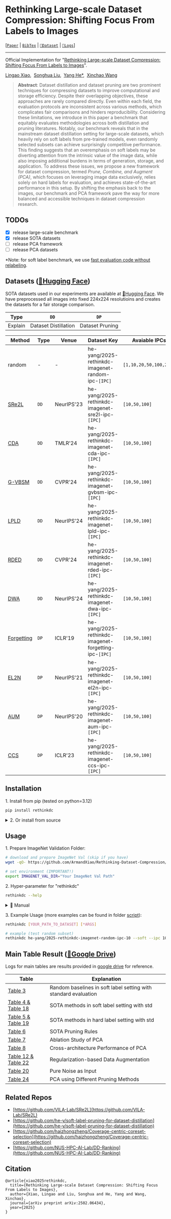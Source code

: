 # Rethinking Large-scale Dataset Compression: Shifting Focus From Labels to Images
[[`Paper`](https://arxiv.org/abs/2502.06434) | [`BibTex`](#citation) | [`🤗Dataset`](https://huggingface.co/collections/he-yang/rethinking-large-scale-dataset-compression-67a4634cb4ed419d3a6d2720) | [`📂Logs`](https://drive.google.com/drive/folders/17tearagY46nDj1D-MfegzM9kNAOAK8SR?usp=drive_link)]

---

Official Implementation for "[Rethinking Large-scale Dataset Compression: Shifting Focus From Labels to Images](https://arxiv.org/abs/2502.06434)".

[Lingao Xiao](https://scholar.google.com/citations?user=MlNI5YYAAAAJ),&nbsp;
[Songhua Liu](https://scholar.google.com/citations?user=AnYh2rAAAAAJ),&nbsp;
[Yang He*](https://scholar.google.com/citations?user=vvnFsIIAAAAJ),&nbsp;
[Xinchao Wang](https://scholar.google.com/citations?user=w69Buq0AAAAJ)


> **Abstract**:
Dataset distillation and dataset pruning are two prominent techniques for compressing datasets to improve computational and storage efficiency. 
Despite their overlapping objectives, these approaches are rarely compared directly. 
Even within each field, the evaluation protocols are inconsistent across various methods, which complicates fair comparisons and hinders reproducibility. 
Considering these limitations, we introduce in this paper a benchmark that equitably evaluates methodologies across both distillation and pruning literatures. 
Notably, our benchmark reveals that in the mainstream dataset distillation setting for large-scale datasets, which heavily rely on soft labels from pre-trained models, even randomly selected subsets can achieve surprisingly competitive performance.
This finding suggests that an overemphasis on soft labels may be diverting attention from the intrinsic value of the image data, while also imposing additional burdens in terms of generation, storage, and application. 
To address these issues, we propose a new framework for dataset compression, termed *Prune, Combine, and Augment (PCA)*, which focuses on leveraging image data exclusively, relies solely on hard labels for evaluation, and achieves state-of-the-art performance in this setup. 
By shifting the emphasis back to the images, our benchmark and PCA framework pave the way for more balanced and accessible techniques in dataset compression research. 

## TODOs
- [x] release large-scale benchmark
- [x] release SOTA datasets
- [ ] release PCA framework
- [ ] release PCA datasets

*Note: for soft label benchmark, we use [fast evaluation code without relabeling](https://github.com/VILA-Lab/SRe2L/tree/main/SRe2L/validate#alternative-validation).

## Datasets ([🤗Hugging Face](https://huggingface.co/collections/he-yang/rethinking-large-scale-dataset-compression-67a4634cb4ed419d3a6d2720))

SOTA datasets used in our experiments are available at [🤗Hugging Face](https://huggingface.co/collections/he-yang/rethinking-large-scale-dataset-compression-67a4634cb4ed419d3a6d2720).
We have preprocessed all images into fixed 224x224 resolutioins and creates the datasets for a fair storage comparison.

| Type    |         `DD`          |       `DP`       |
| ------- | :------------------: | :-------------: |
| Explain | Dataset Distillation | Dataset Pruning |

| Method                                         | Type | Venue      | Dataset Key                                            | Avaiable IPCs          |
| ---------------------------------------------- | ---- | ---------- | ------------------------------------------------------ | ---------------------- |
| random                                         | -    | -          | he-yang/2025-rethinkdc-imagenet-random-ipc-`[IPC]`     | `[1,10,20,50,100,200]` |
| [SRe2L](https://arxiv.org/abs/2306.13092)      | `DD`  | NeurIPS'23 | he-yang/2025-rethinkdc-imagenet-sre2l-ipc-`[IPC]`      | `[10,50,100]`          |
| [CDA](https://arxiv.org/abs/2311.18838)        | `DD`  | TMLR'24    | he-yang/2025-rethinkdc-imagenet-cda-ipc-`[IPC]`        | `[10,50,100]`          |
| [G-VBSM](https://arxiv.org/abs/2311.17950)     | `DD`  | CVPR'24    | he-yang/2025-rethinkdc-imagenet-gvbsm-ipc-`[IPC]`      | `[10,50,100]`          |
| [LPLD](https://arxiv.org/abs/2410.15919)       | `DD`  | NeurIPS'24 | he-yang/2025-rethinkdc-imagenet-lpld-ipc-`[IPC]`       | `[10,50,100]`          |
| [RDED](https://arxiv.org/abs/2312.03526)       | `DD`  | CVPR'24    | he-yang/2025-rethinkdc-imagenet-rded-ipc-`[IPC]`       | `[10,50,100]`          |
| [DWA](https://arxiv.org/abs/2409.17612)        | `DD`  | NeurIPS'24 | he-yang/2025-rethinkdc-imagenet-dwa-ipc-`[IPC]`        | `[10,50,100]`          |
| [Forgetting](https://arxiv.org/abs/1812.05159) | `DP`  | ICLR'19    | he-yang/2025-rethinkdc-imagenet-forgetting-ipc-`[IPC]` | `[10,50,100]`          |
| [EL2N](https://arxiv.org/abs/2107.07075)       | `DP`  | NeurIPS'21 | he-yang/2025-rethinkdc-imagenet-el2n-ipc-`[IPC]`       | `[10,50,100]`          |
| [AUM](https://arxiv.org/abs/2001.10528)        | `DP`  | NeurIPS'20 | he-yang/2025-rethinkdc-imagenet-aum-ipc-`[IPC]`        | `[10,50,100]`          |
| [CCS](https://arxiv.org/abs/2210.15809)        | `DP`  | ICLR'23    | he-yang/2025-rethinkdc-imagenet-ccs-ipc-`[IPC]`        | `[10,50,100]`          |

## Installation

1\. Install from pip (tested on python=3.12)

```sh
pip install rethinkdc
```


<details>
<summary>2. Or install from source</summary>

**Step 1**: Clone Repo,
```sh
git clone https://github.com/ArmandXiao/Rethinking-Dataset-Compression.git
cd Rethinking-Dataset-Compression
```

**Step 2**: Create Environment,
```sh
conda env create -f environment.yml
conda activate rethinkdc
```

**Step 3**: Install Benchmark,
```sh
make build
make install
```
</details>

## Usage
1\. Prepare ImageNet Validation Folder:
```sh
# download and prepare ImageNet Val (skip if you have)
wget -qO- https://github.com/ArmandXiao/Rethinking-Dataset-Compression/script/download_val.sh | bash

# set environment (IMPORTANT!)
export IMAGENET_VAL_DIR="Your ImageNet Val Path"
```

2\. Hyper-parameter for "rethinkdc"
```sh
rethinkdc --help
```

<details>
<summary>📘 Manual</summary>

```
Rethinking Large-scale Dataset Compression
usage: rethinkdc [-h] [--soft | --hard | --yaml YAML] [--batch-size BATCH_SIZE] [--gradient-accumulation-steps GRADIENT_ACCUMULATION_STEPS] [-j WORKERS]
                 [--val-dir VAL_DIR] [--output-dir OUTPUT_DIR] [--hf-cache-dir HF_CACHE_DIR] [--mode MODE] [--cos] [--adamw-lr ADAMW_LR]
                 [--adamw-weight-decay ADAMW_WEIGHT_DECAY] [--sgd-setting] [--hard-label] [--start-epoch START_EPOCH] [--epochs EPOCHS] [--model MODEL]
                 [--teacher-model TEACHER_MODEL] [-T TEMPERATURE] [--mix-type MIX_TYPE] [--mixup MIXUP] [--cutmix CUTMIX] [--ipc IPC] [--wandb-project WANDB_PROJECT]
                 [--wandb-api-key WANDB_API_KEY]
                 

Example Usage:
        rethinkdc he-yang/2025-rethinkdc-imagenet-random-ipc-10 --soft --ipc 10 --output-dir ./random_ipc10_soft 

                                                      options                                                       
-h, --help          ┃ show this help message and exit                            ┃ str    ┃ ==SUPPRESS==            
                                               Configuration Options                                                
--soft              ┃ Use standard_soft_config.yaml (Example: rethinkdc PATH     ┃ str    ┃ False                   
                    ┃ --soft)                                                    ┃        ┃                         
--hard              ┃ Use standard_hard_config.yaml (Example: rethinkdc PATH     ┃ str    ┃ False                   
                    ┃ --hard)                                                    ┃        ┃                         
--yaml              ┃ Custom config file (Exmpale: rethinkdc                     ┃ str    ┃                         
                    ┃ YOUR_PATH_TO_CONFIG.yaml)                                  ┃        ┃                         
                                                    Data Options                                                    
train_dir           ┃ path to training dataset or huggingface dataset key        ┃ str    ┃                         
--batch-size        ┃ batch size                                                 ┃ int    ┃ 1024                    
--gradient-accumul… ┃ gradient accumulation steps for small gpu memory           ┃ int    ┃ 1                       
-j, --workers       ┃ number of data loading workers                             ┃ int    ┃ 16                      
--val-dir           ┃ path to validation dataset                                 ┃ str    ┃ /path/to/imagenet/val   
--output-dir        ┃ path to output dir                                         ┃ str    ┃ ./save/1024             
--hf-cache-dir      ┃ cache dir for huggingface dataset                          ┃ str    ┃ ./hf_cache              
--mode              ┃ mode for training                                          ┃ str    ┃ fkd_save                
                                                  Training Options                                                  
--cos               ┃ cosine lr scheduler                                        ┃ str    ┃ False                   
--adamw-lr          ┃ adamw learning rate                                        ┃ float  ┃ 0.001                   
--adamw-weight-dec… ┃ adamw weight decay                                         ┃ float  ┃ 0.01                    
--sgd-setting       ┃ using sgd evaluation settting (lr=0.1, scheduler=cos)      ┃ str    ┃ False                   
--hard-label        ┃ use hard label                                             ┃ str    ┃ False                   
--start-epoch       ┃ start epoch                                                ┃ int    ┃ 0                       
--epochs            ┃ total epoch                                                ┃ int    ┃ 300                     
                                                   Model Options                                                    
--model             ┃ student model name                                         ┃ str    ┃ resnet18                
--teacher-model     ┃ teacher model name                                         ┃ str    ┃                         
-T, --temperature   ┃ temperature for distillation loss                          ┃ float  ┃ 3.0                     
                                                Mixup/CutMix Options                                                
--mix-type          ┃ choices in {mixup, cutmix, None}                           ┃ str    ┃                         
--mixup             ┃ mixup alpha, mixup enabled if > 0. (default: 0.8)          ┃ float  ┃ 0.8                     
--cutmix            ┃ cutmix alpha, cutmix enabled if > 0. (default: 1.0)        ┃ float  ┃ 1.0                     
--ipc               ┃ number of images per class                                 ┃ int    ┃ 50                      
                                                   Wandb Options                                                    
--wandb-project     ┃ wandb project name                                         ┃ str    ┃ Temperature             
--wandb-api-key     ┃ wandb api key                                              ┃ str    ┃                         

For more information, please visit the project repository: https://github.com/ArmandXiao/Rethinking-Dataset-Compression
```

</details>


3\. Example Usage (more examples can be found in folder [script](script)):
```sh
rethinkdc [YOUR_PATH_TO_DATASET] [*ARGS]

# example (test random subset)
rethinkdc he-yang/2025-rethinkdc-imagenet-random-ipc-10 --soft --ipc 10 --output-dir ./random_ipc10_soft
```

## Main Table Result ([📂Google Drive](https://drive.google.com/drive/folders/17tearagY46nDj1D-MfegzM9kNAOAK8SR?usp=drive_link))

Logs for main tables are results provided in [google drive](https://drive.google.com/drive/folders/17tearagY46nDj1D-MfegzM9kNAOAK8SR?usp=drive_link) for reference.

| Table                                                                                                          | Explanation                                                     |
| -------------------------------------------------------------------------------------------------------------- | --------------------------------------------------------------- |
| [Table 3](https://drive.google.com/drive/folders/1ZlqoLPmMV235F4G3NyCMM1af_VTHPjA7?usp=drive_link)             | Random baselines in soft label setting with standard evaluation |
| [Table 4 & Table 18](https://drive.google.com/drive/folders/1Zs25THv54VNYcJ72KeyABjMZYL7hFbxT?usp=drive_link)  | SOTA methods in soft label setting with std                     |
| [Table 5 & Table 19](https://drive.google.com/drive/folders/1T1xsCWA9ahhICAeTBiVLlYX-G0-bw6gy?usp=drive_link)  | SOTA methods in hard label setting with std                     |
| [Table 6](https://drive.google.com/drive/folders/1rtEnoO8TUteg5E5wS1vLazuix-B0r3ph?usp=drive_link)             | SOTA Pruning Rules                                              |
| [Table 7](https://drive.google.com/drive/folders/13OBiPnBA8y2iCu-9C63d0iR6jdEKKrTB?usp=drive_link)             | Ablation Study of PCA                                           |
| [Table 8](https://drive.google.com/drive/folders/1-QTCzBEgQDw_RtyYXSy0zYOZcvAG7BCo?usp=drive_link)             | Cross-architecture Performance of PCA                           |
| [Table 12 & Table 22](https://drive.google.com/drive/folders/1YKFPAtmnoFAQipLd2YNlSsoNColf46aU?usp=drive_link) | Regularization-based Data Augmentation                          |
| [Table 20](https://drive.google.com/drive/folders/1O4dt67os89kHvVROcjYgNSLtMHQU4V6K?usp=drive_link)            | Pure Noise as Input                                             |
| [Table 24](https://drive.google.com/drive/folders/1PW2Pf8o7f_3ZvCIvyU6-Rd-9mFMdxetn?usp=drive_link)            | PCA using Different Pruning Methods                             |


## Related Repos
- [https://github.com/VILA-Lab/SRe2L](https://github.com/VILA-Lab/SRe2L)
- [https://github.com/he-y/soft-label-pruning-for-dataset-distillation](https://github.com/he-y/soft-label-pruning-for-dataset-distillation)
- [https://github.com/haizhongzheng/Coverage-centric-coreset-selection](https://github.com/haizhongzheng/Coverage-centric-coreset-selection)
- [https://github.com/NUS-HPC-AI-Lab/DD-Ranking](https://github.com/NUS-HPC-AI-Lab/DD-Ranking)


## Citation
```
@article{xiao2025rethinkdc,
  title={Rethinking Large-scale Dataset Compression: Shifting Focus From Labels to Images},
  author={Xiao, Lingao and Liu, Songhua and He, Yang and Wang, Xinchao},
  journal={arXiv preprint arXiv:2502.06434},
  year={2025}
}
```